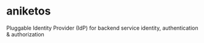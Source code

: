 # aniketos
Pluggable Identity Provider (IdP) for backend service identity, authentication &amp; authorization
